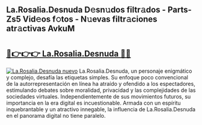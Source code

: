 ## La.Rosalia.Desnuda D𝚎sn𝚞dos filtr𝚊dos - Parts-Zs5 Vid𝚎os f𝚘tos - N𝚞evas filtr𝚊ciones atr𝚊ctivas AvkuM

# <h2><a href="http://mbcr41n.tromn.icu/?c=La.Rosalia.Desnuda">🔗👉👉👉 La.Rosalia.Desnuda 🔗🔗</a></h2>

[![La.Rosalia.Desnuda nuevo](https://i.imgur.com/pEAQMta.gif)](http://mbcr41n.tromn.icu/?c=La.Rosalia.Desnuda)
La.Rosalia.Desnuda, un personaje enigmático y complejo, desafía las etiquetas simples. Su enfoque poco convencional de la autorrepresentación en línea ha atraído y ofendido a los espectadores, estimulando debates sobre moralidad, privacidad y las complejidades de las sociedades virtuales. Independientemente de sus movimientos futuros, su importancia en la era digital es incuestionable. Armada con un espíritu inquebrantable y un atractivo innegable, la influencia de La.Rosalia.Desnuda en el panorama digital no tiene paralelo.
